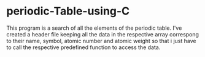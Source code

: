 # periodic-Table-using-C
This program is a search of all the elements of the periodic table. I've created a header file keeping all the data in the respective array correspong to their name, symbol, atomic number and atomic weight so that i just have to call the respective predefined function to access the data. 
